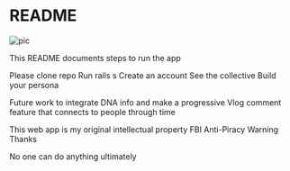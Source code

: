 # README

![pic](https://images.fineartamerica.com/images/artworkimages/mediumlarge/2/vintage-psi-symbol-gift-greek-alphabet-sorority-and-college-fraternity-martin-hicks.jpg)



This README documents steps to run the app 

Please clone repo 
Run rails s
Create an account
See the collective 
Build your persona

Future work to integrate DNA info and make a progressive Vlog comment feature that connects to people through time 



This web app is my original intellectual property
FBI Anti-Piracy Warning
Thanks


No one can do anything ultimately
